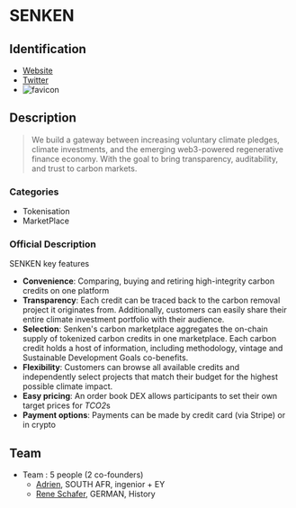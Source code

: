 
# SENKEN

## Identification

- [Website](https://www.senken.io/)
- [Twitter](https://twitter.com/senken_io)
- ![favicon](https://uploads-ssl.webflow.com/62212582c63fbf7d0c721af4/622884455ab1ba2c8c2b149b_icon_black%20(1)%20(2).png)

## Description

> We build a gateway between increasing voluntary climate pledges, climate
investments, and the emerging web3-powered regenerative finance economy. With
the goal to bring transparency, auditability, and trust to carbon markets.

### Categories

- Tokenisation
- MarketPlace

### Official Description

SENKEN key features

- **Convenience**: Comparing, buying and retiring high-integrity carbon credits
  on one platform
- **Transparency**: Each credit can be traced back to the carbon removal project
  it originates from. Additionally, customers can easily share their entire
  climate investment portfolio with their audience.
- **Selection**: Senken's carbon marketplace aggregates the on-chain supply of
  tokenized carbon credits in one marketplace. Each carbon credit holds a host
  of information, including methodology, vintage and Sustainable Development
  Goals co-benefits.
- **Flexibility**: Customers can browse all available credits and independently
  select projects that match their budget for the highest possible climate
  impact.
- **Easy pricing**: An order book DEX allows participants to set their own
  target prices for *TCO2*s
- **Payment options**: Payments can be made by credit card (via Stripe) or in
  crypto

## Team

- Team : 5 people (2 co-founders)
  - [Adrien](https://twitter.com/mr_adrianxyz), SOUTH AFR, ingenior + EY
  - [Rene Schafer](https://twitter.com/schfrrn), GERMAN, History
